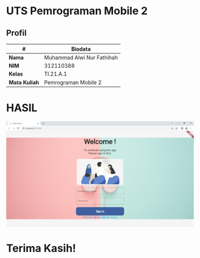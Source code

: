 # UTS Pemrograman Mobile 2
## Profil
| #               | Biodata                         |
| --------------- | ------------------------------- |
| **Nama**        | Muhammad Alwi Nur Fathihah      |
| **NIM**         | 312110388                       |
| **Kelas**       | TI.21.A.1                       |
| **Mata Kuliah** | Pemrograman Mobile 2            |

# HASIL

![Hasil](hasil.png)

# Terima Kasih!